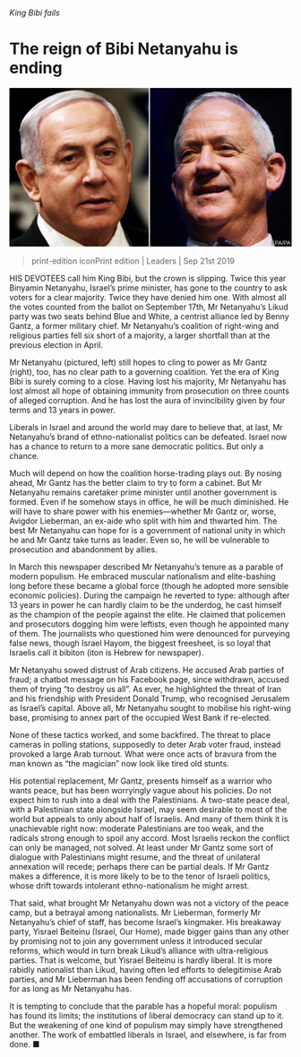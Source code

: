 ###### King Bibi fails

# The reign of Bibi Netanyahu is ending 

![image](images/20190921_LDP003_0.jpg) 

> print-edition iconPrint edition | Leaders | Sep 21st 2019 

HIS DEVOTEES call him King Bibi, but the crown is slipping. Twice this year Binyamin Netanyahu, Israel’s prime minister, has gone to the country to ask voters for a clear majority. Twice they have denied him one. With almost all the votes counted from the ballot on September 17th, Mr Netanyahu’s Likud party was two seats behind Blue and White, a centrist alliance led by Benny Gantz, a former military chief. Mr Netanyahu’s coalition of right-wing and religious parties fell six short of a majority, a larger shortfall than at the previous election in April. 

Mr Netanyahu (pictured, left) still hopes to cling to power as Mr Gantz (right), too, has no clear path to a governing coalition. Yet the era of King Bibi is surely coming to a close. Having lost his majority, Mr Netanyahu has lost almost all hope of obtaining immunity from prosecution on three counts of alleged corruption. And he has lost the aura of invincibility given by four terms and 13 years in power. 

Liberals in Israel and around the world may dare to believe that, at last, Mr Netanyahu’s brand of ethno-nationalist politics can be defeated. Israel now has a chance to return to a more sane democratic politics. But only a chance. 

Much will depend on how the coalition horse-trading plays out. By nosing ahead, Mr Gantz has the better claim to try to form a cabinet. But Mr Netanyahu remains caretaker prime minister until another government is formed. Even if he somehow stays in office, he will be much diminished. He will have to share power with his enemies—whether Mr Gantz or, worse, Avigdor Lieberman, an ex-aide who split with him and thwarted him. The best Mr Netanyahu can hope for is a government of national unity in which he and Mr Gantz take turns as leader. Even so, he will be vulnerable to prosecution and abandonment by allies. 

In March this newspaper described Mr Netanyahu’s tenure as a parable of modern populism. He embraced muscular nationalism and elite-bashing long before these became a global force (though he adopted more sensible economic policies). During the campaign he reverted to type: although after 13 years in power he can hardly claim to be the underdog, he cast himself as the champion of the people against the elite. He claimed that policemen and prosecutors dogging him were leftists, even though he appointed many of them. The journalists who questioned him were denounced for purveying false news, though Israel Hayom, the biggest freesheet, is so loyal that Israelis call it bibiton (iton is Hebrew for newspaper). 

Mr Netanyahu sowed distrust of Arab citizens. He accused Arab parties of fraud; a chatbot message on his Facebook page, since withdrawn, accused them of trying “to destroy us all”. As ever, he highlighted the threat of Iran and his friendship with President Donald Trump, who recognised Jerusalem as Israel’s capital. Above all, Mr Netanyahu sought to mobilise his right-wing base, promising to annex part of the occupied West Bank if re-elected. 

None of these tactics worked, and some backfired. The threat to place cameras in polling stations, supposedly to deter Arab voter fraud, instead provoked a large Arab turnout. What were once acts of bravura from the man known as “the magician” now look like tired old stunts. 

His potential replacement, Mr Gantz, presents himself as a warrior who wants peace, but has been worryingly vague about his policies. Do not expect him to rush into a deal with the Palestinians. A two-state peace deal, with a Palestinian state alongside Israel, may seem desirable to most of the world but appeals to only about half of Israelis. And many of them think it is unachievable right now: moderate Palestinians are too weak, and the radicals strong enough to spoil any accord. Most Israelis reckon the conflict can only be managed, not solved. At least under Mr Gantz some sort of dialogue with Palestinians might resume, and the threat of unilateral annexation will recede; perhaps there can be partial deals. If Mr Gantz makes a difference, it is more likely to be to the tenor of Israeli politics, whose drift towards intolerant ethno-nationalism he might arrest. 

That said, what brought Mr Netanyahu down was not a victory of the peace camp, but a betrayal among nationalists. Mr Lieberman, formerly Mr Netanyahu’s chief of staff, has become Israel’s kingmaker. His breakaway party, Yisrael Beiteinu (Israel, Our Home), made bigger gains than any other by promising not to join any government unless it introduced secular reforms, which would in turn break Likud’s alliance with ultra-religious parties. That is welcome, but Yisrael Beiteinu is hardly liberal. It is more rabidly nationalist than Likud, having often led efforts to delegitimise Arab parties, and Mr Lieberman has been fending off accusations of corruption for as long as Mr Netanyahu has. 

It is tempting to conclude that the parable has a hopeful moral: populism has found its limits; the institutions of liberal democracy can stand up to it. But the weakening of one kind of populism may simply have strengthened another. The work of embattled liberals in Israel, and elsewhere, is far from done. ■ 

